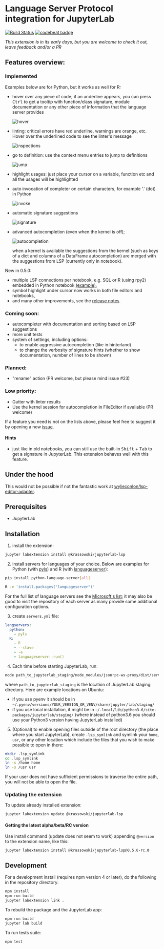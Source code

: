 # Language Server Protocol integration for JupyterLab

[![Build Status](https://travis-ci.org/krassowski/jupyterlab-lsp.svg?branch=master)](https://travis-ci.org/krassowski/jupyterlab-lsp) [![codebeat badge](https://codebeat.co/badges/f55d0f28-8a84-4199-bc88-f2c306a9ce65)](https://codebeat.co/projects/github-com-krassowski-jupyterlab-lsp-master)

<!--[![Binder](https://beta.mybinder.org/badge.svg)](https://mybinder.org/v2/gh/krassowski/jupyterlab-lsp/master?urlpath=lab/tree/examples/demo.ipynb)-->

_This extension is in its early days, but you are welcome to check it out, leave feedback and/or a PR_

## Features overview:

### Implemented

Examples below are for Python, but it works as well for R:

- hover over any piece of code; if an underline appears, you can press <kbd>Ctrl</kbd> to get a tooltip with function/class signature, module documentation or any other piece of information that the language server provides

  ![hover](https://raw.githubusercontent.com/krassowski/jupyterlab-lsp/master/examples/screenshots/hover.png)

- linting: critical errors have red underline, warnings are orange, etc. Hover over the underlined code to see the linter's message

  ![inspections](https://raw.githubusercontent.com/krassowski/jupyterlab-lsp/master/examples/screenshots/inspections.png)

- go to definition: use the context menu entries to jump to definitions

  ![jump](https://raw.githubusercontent.com/krassowski/jupyterlab-lsp/master/examples/screenshots/jump_to_definition.png)

- highlight usages: just place your cursor on a variable, function etc and all the usages will be highlighted

- auto invocation of completer on certain characters, for example '.' (dot) in Python

  ![invoke](https://raw.githubusercontent.com/krassowski/jupyterlab-lsp/master/examples/screenshots/auto_invoke.png)

- automatic signature suggestions

  ![signature](https://raw.githubusercontent.com/krassowski/jupyterlab-lsp/master/examples/screenshots/signature.png)

- advanced autocompletion (even when the kernel is off);

  ![autocompletion](https://raw.githubusercontent.com/krassowski/jupyterlab-lsp/master/examples/screenshots/autocompletion.png)

  when a kernel is available the suggestions from the kernel (such as keys of a dict and columns of a DataFrame autocompletion) are merged with the suggestions from LSP (currently only in notebook).

New in 0.5.0:
- multiple LSP connections per notebook, e.g. SQL or R (using rpy2) embedded in Python notebook [(example)](https://github.com/krassowski/jupyterlab-lsp/blob/master/examples/Magics_and_rpy2.ipynb),
- symbol highlight under cursor now works in both file editors and notebooks,
- and many other improvements, see the [release notes](https://github.com/krassowski/jupyterlab-lsp/releases/tag/v0.5.0).

### Coming soon:

- autocompleter with documentation and sorting based on LSP suggestions
- more unit tests
- system of settings, including options:
  - to enable aggressive autocompletion (like in hinterland)
  - to change the verbosity of signature hints (whether to show documentation, number of lines to be shown)

### Planned:

- "rename" action (PR welcome, but please mind issue #23)

### Low priority:

- Gutter with linter results
- Use the kernel session for autocompletion in FileEditor if available (PR welcome)

If a feature you need is not on the lists above, please feel free to suggest it by opening a new [issue](https://github.com/krassowski/jupyterlab-lsp/issues).

#### Hints

- just like in old notebooks, you can still use the built-in <kbd>Shift</kbd> + <kbd>Tab</kbd> to get a signature in JupyterLab.
  This extension behaves well with this feature.

## Under the hood

This would not be possible if not the fantastic work at [wylieconlon/lsp-editor-adapter](https://github.com/wylieconlon/lsp-editor-adapter).

## Prerequisites

- JupyterLab

## Installation

1. install the extension:

```bash
jupyter labextension install @krassowski/jupyterlab-lsp
```

2. install servers for languages of your choice. Below are examples for Python (with [pyls](https://github.com/palantir/python-language-server)) and R (with [languageserver](https://github.com/REditorSupport/languageserver)):

```bash
pip install python-language-server[all]
```

```bash
R -e 'install.packages("languageserver")'
```

For the full list of language servers see the [Microsoft's list](https://microsoft.github.io/language-server-protocol/implementors/servers/); it may also be good to visit the repository of each server as many provide some additional configuration options.

3. create `servers.yml` file:

```yaml
langservers:
  python:
    - pyls
  R:
    - R
    - --slave
    - -e
    - languageserver::run()
```

4. Each time before starting JupyterLab, run:

```bash
node path_to_jupyterlab_staging/node_modules/jsonrpc-ws-proxy/dist/server.js --port 3000 --languageServers servers.yml
```

where `path_to_jupyterlab_staging` is the location of JupyterLab staging directory. Here are example locations on Ubuntu:

- if you use pyenv it should be in `~/.pyenv/versions/YOUR_VERSION_OR_VENV/share/jupyter/lab/staging/`
- if you use local installation, it might be in `~/.local/lib/python3.6/site-packages/jupyterlab/staging/` (where instead of python3.6 you should use your Python3 version having JupyterLab installed)

5. (Optional) to enable opening files outside of the root directory (the place where you start JupyterLab),
   create `.lsp_symlink` and symlink your `home`, `usr`, or any other location which include the files that you wish to make possible to open in there:

```bash
mkdir .lsp_symlink
cd .lsp_symlink
ln -s /home home
ln -s /usr usr
```

If your user does not have sufficient permissions to traverse the entire path, you will not be able to open the file.

### Updating the extension

To update already installed extension:

```bash
jupyter labextension update @krassowski/jupyterlab-lsp
```

#### Getting the latest alpha/beta/RC version

Use install command (update does not seem to work) appending `@version` to the extension name, like this: 

```bash
jupyter labextension install @krassowski/jupyterlab-lsp@0.5.0-rc.0
```

## Development

For a development install (requires npm version 4 or later), do the following in the repository directory:

```bash
npm install
npm run build
jupyter labextension link .
```

To rebuild the package and the JupyterLab app:

```bash
npm run build
jupyter lab build
```

To run tests suite:

```bash
npm test
```
